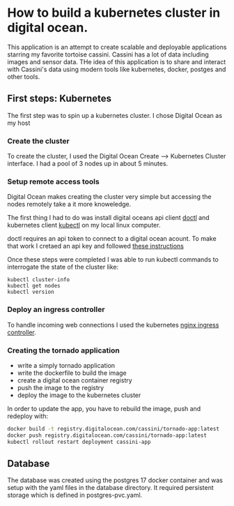 # How to build a kubernetes cluster in digital ocean.


This application is an attempt to create scalable and deployable applications starring my favorite tortoise cassini. Cassini has a lot of data including images and sensor data. THe idea of this application is to share and interact with Cassini's data using modern tools like kubernetes, docker, postges and other tools. 


## First steps: Kubernetes

The first step was to spin up a kubernetes cluster. I chose Digital Ocean as my host


### Create the cluster
To create the cluster, I used the Digital Ocean Create --> Kubernetes Cluster interface. I had a pool of 3 nodes up in about 5 minutes.


### Setup remote access tools
Digital Ocean makes creating the cluster very simple but accessing the nodes remotely take a it more knoweledge. 

The first thing I had to do was install digital oceans api client [doctl](https://docs.digitalocean.com/reference/doctl/) and kubernetes client [kubectl](https://kubernetes.io/docs/reference/kubectl/) on my local linux computer. 

doctl requires an api token to connect to a digital ocean acount. To make that work I cretaed an api key and followed [these instructions](https://docs.digitalocean.com/reference/doctl/how-to/install/)


Once these steps were completed I was able to run kubectl commands to interrogate the state of the cluster like:

```
kubectl cluster-info
kubectl get nodes
kubectl version
```


### Deploy an ingress controller

To handle incoming web connections I used the kubernetes [nginx ingress controller](https://kubernetes.github.io/ingress-nginx/deploy/#quick-start).

### Creating the tornado application

 - write a simply tornado application
 - write the dockerfile to build the image
 - create a digital ocean container registry
 - push the image to the registry
 - deploy the image to the kubernetes cluster


In order to update the app, you have to rebuild the image, push and redeploy with:

```bash
docker build -t registry.digitalocean.com/cassini/tornado-app:latest
docker push registry.digitalocean.com/cassini/tornado-app:latest
kubectl rollout restart deployment cassini-app
```

## Database

The database was created using the postgres 17 docker container and was setup with the yaml files in the database directory. It required persistent storage which is defined in postgres-pvc.yaml.







